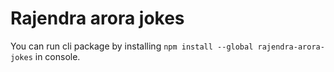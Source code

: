 # Rajendra arora jokes

You can run cli package by installing `npm install --global rajendra-arora-jokes` in console.
